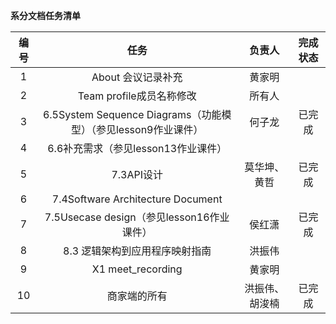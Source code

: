 **系分文档任务清单**

| 编号 | 任务 | 负责人 | 完成状态
| :--: | :--: | :--: | :--:
| 1 | About 会议记录补充                | 黄家明 |
| 2 | Team profile成员名称修改          | 所有人 |
| 3 | 6.5System Sequence Diagrams（功能模型）（参见lesson9作业课件）        | 何子龙 | 已完成
| 4 | 6.6补充需求（参见lesson13作业课件） | |
| 5 | 7.3API设计                | 莫华坤、黄哲         | 已完成
| 6 | 7.4Software Architecture Document         | |
| 7 | 7.5Usecase design（参见lesson16作业课件） | 侯红潇 | 已完成
| 8 | 8.3 逻辑架构到应用程序映射指南             | 洪振伟 |
| 9 | X1 meet_recording                        | 黄家明 |
| 10 | 商家端的所有                             | 洪振伟、胡浚楠| 已完成
